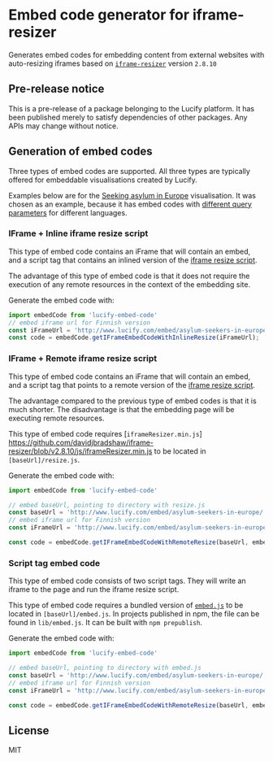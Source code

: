 
# Embed code generator for iframe-resizer

Generates embed codes for embedding content from external websites with auto-resizing iframes based on [`iframe-resizer`](https://github.com/davidjbradshaw/iframe-resizer) version `2.8.10`

## Pre-release notice

This is a pre-release of a package belonging to the Lucify platform. It has been published merely to satisfy dependencies of other packages. Any APIs may change without notice.

## Generation of embed codes

Three types of embed codes are supported. All three types are typically offered for embeddable visualisations created by Lucify.

Examples below are for the [Seeking asylum in Europe](http://www.lucify.com/seeking-asylum-in-europe/) visualisation. It was chosen as an example, because it has embed codes with [different query parameters](http://www.lucify.com/embed/lucify-asylum-countries/embed-codes-custom.html) for different languages.

### IFrame + Inline iframe resize script

This type of embed code contains an iFrame that will contain an embed, and a script tag that contains an inlined version of the [iframe resize script](https://github.com/davidjbradshaw/iframe-resizer/blob/v2.8.10/js/iframeResizer.min.js).

The advantage of this type of embed code is that it does not require the execution of any remote resources in the context of the embedding site.

Generate the embed code with:
```js
import embedCode from 'lucify-embed-code'
// embed iframe url for Finnish version
const iFrameUrl = 'http://www.lucify.com/embed/asylum-seekers-in-europe/?fi';
const code = embedCode.getIFrameEmbedCodeWithInlineResize(iFrameUrl);
```

### IFrame + Remote iframe resize script

This type of embed code contains an iFrame that will contain an embed, and a script tag that points to a remote version of the [iframe resize script](https://github.com/davidjbradshaw/iframe-resizer/blob/v2.8.10/js/iframeResizer.min.js).

The advantage compared to the previous type of embed codes is that it is much shorter. The disadvantage is that the embedding page will be executing remote resources.

This type of embed code requires [`iframeResizer.min.js`] https://github.com/davidjbradshaw/iframe-resizer/blob/v2.8.10/js/iframeResizer.min.js to be located in `[baseUrl]/resize.js`.

Generate the embed code with:
```js
import embedCode from 'lucify-embed-code'

// embed baseUrl, pointing to directory with resize.js
const baseUrl = 'http://www.lucify.com/embed/asylum-seekers-in-europe/';
// embed iframe url for Finnish version
const iFrameUrl = 'http://www.lucify.com/embed/asylum-seekers-in-europe/?fi';

const code = embedCode.getIFrameEmbedCodeWithRemoteResize(baseUrl, embedUrl);
```

### Script tag embed code

This type of embed code consists of two script tags. They will write an iframe to the page and run the iframe resize script.

This type of embed code requires a bundled version of [`embed.js`](https://github.com/lucified/lucify-embed-code/blob/master/lib/embed-code.js) to be located in `[baseUrl]/embed.js`. In projects published in npm, the file can be found in `lib/embed.js`. It can be built with `npm prepublish`.

Generate the embed code with:
```js
import embedCode from 'lucify-embed-code'

// embed baseUrl, pointing to directory with embed.js
const baseUrl = 'http://www.lucify.com/embed/asylum-seekers-in-europe/';
// embed iframe url for Finnish version
const iFrameUrl = 'http://www.lucify.com/embed/asylum-seekers-in-europe/?fi';

const code = embedCode.getIFrameEmbedCodeWithRemoteResize(baseUrl, embedUrl);
```

## License

MIT
